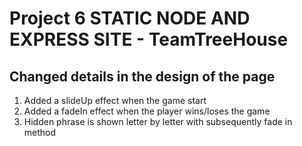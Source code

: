 # Project 6 STATIC NODE AND EXPRESS SITE - TeamTreeHouse

## Changed details in the design of the page

1) Added a slideUp effect when the game start
2) Added a fadeIn effect when the player wins/loses the game
3) Hidden phrase is shown letter by letter with subsequently fade in method
